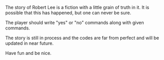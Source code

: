 The story of Robert Lee is a fiction with a little grain of truth in it.
It is possible that this has happened, but one can never be sure. 

The player should write "yes" or "no" commands along with given commands.

The story is still in process and the codes are far from perfect and will
be updated in near future. 

Have fun and be nice.
